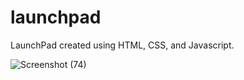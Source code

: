 # launchpad
LaunchPad created using HTML, CSS, and Javascript.


![Screenshot (74)](https://user-images.githubusercontent.com/55030281/174442010-f496b786-2c20-4f9a-a6b6-b24797e390dd.png)
